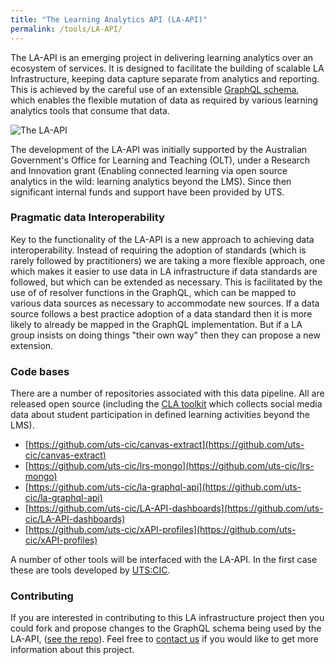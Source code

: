 ```yaml
---
title: "The Learning Analytics API (LA-API)"
permalink: /tools/LA-API/
---
```


The LA-API is an emerging project in delivering learning analytics over an ecosystem of services. It is designed to facilitate the building of scalable LA Infrastructure, keeping data capture separate from analytics and reporting. This is achieved by the careful use of an extensible [GraphQL schema](https://graphql.org/), which enables the flexible mutation of data as required by various learning analytics tools that consume that data.

![The LA-API]({{site.baseurl}}/assets/images/LA-APIv2.jpg)

The development of the LA-API was initially supported by the Australian Government's Office for Learning and Teaching (OLT), under a Research and Innovation grant (Enabling connected learning via open source analytics in the wild: learning analytics beyond the LMS). Since then significant internal funds and support have been provided by UTS.

### Pragmatic data Interoperability

Key to the functionality of the LA-API is a new approach to achieving data interoperability. Instead of requiring the adoption of standards (which is rarely followed by practitioners) we are taking a more flexible approach, one which makes it easier to use data in LA infrastructure if data standards are followed, but which can be extended as necessary. This is facilitated by the use of of resolver functions in the GraphQL, which can be mapped to various data sources as necessary to accommodate new sources. If a data source follows a best practice adoption of a data standard then it is more likely to already be mapped in the GraphQL implementation. But if a LA group insists on doing things "their own way" then they can propose a new extension.

### Code bases

There are a number of repositories associated with this data pipeline. All are released open source  (including the [CLA toolkit]({{site.baseurl}}/tools/CLAtoolkit/) which collects social media data about student participation in defined learning activities beyond the LMS).

- [https://github.com/uts-cic/canvas-extract](https://github.com/uts-cic/canvas-extract)
- [https://github.com/uts-cic/lrs-mongo](https://github.com/uts-cic/lrs-mongo)
- [https://github.com/uts-cic/la-graphql-api](https://github.com/uts-cic/la-graphql-api)
- [https://github.com/uts-cic/LA-API-dashboards](https://github.com/uts-cic/LA-API-dashboards)
- [https://github.com/uts-cic/xAPI-profiles](https://github.com/uts-cic/xAPI-profiles)

A number of other tools will be interfaced with the LA-API. In the first case these are tools developed by [UTS:CIC](https://utscic.edu.au/).

### Contributing

If you are interested in contributing to this LA infrastructure project then you could fork and propose changes to the GraphQL schema being used by the LA-API, ([see the repo](https://github.com/uts-cic/la-graphql-api)). Feel free to [contact us](mailto:kirsty.kitto@uts.edu.au) if you would like to get more information about this project. 
